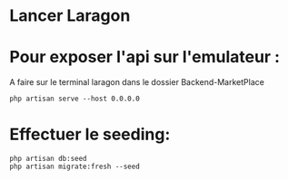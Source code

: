 # Lancer Laragon
# Pour exposer l'api sur l'emulateur :
A faire sur le terminal laragon dans le dossier Backend-MarketPlace
```
php artisan serve --host 0.0.0.0
```
<!-- Mettre son l'adresse ip de sa machine dans le .env du projet fultter -->
<!-- Ouvrir la collection marketplace dans postman
Le mot de passe de john est "password" 
Le mot de passe de jonathan est "pomme1"
Faire les routes restantes-->
# Effectuer le seeding:
```
php artisan db:seed
php artisan migrate:fresh --seed
```